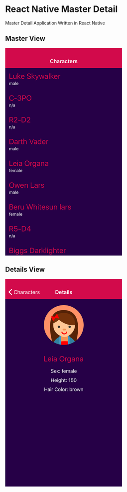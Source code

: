 # React Native Master Detail
Master Detail Application Written in React Native


## Master View
<img src="https://raw.githubusercontent.com/aldomatic/React-Native-Master-Detail/master/MasterView.png" width="375" height="667" />


## Details View
<img src="https://raw.githubusercontent.com/aldomatic/React-Native-Master-Detail/master/DetailView.png" width="375" height="667" />
